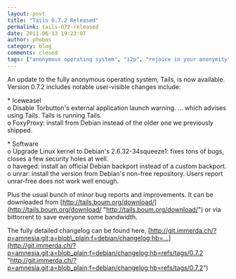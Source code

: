 ```yaml
---
layout: post
title: "Tails 0.7.2 Released"
permalink: tails-072-released
date: 2011-06-13 19:23:07
author: phobos
category: blog
comments: closed
tags: ["anonymous operating system", "i2p", "rejoice in your anonymity", "tails", "tor"]
---
```


An update to the fully anonymous operating system, Tails, is now available. Version 0.7.2 includes notable user-visible changes include:

  
 \* Iceweasel  
 o Disable Torbutton's external application launch warning. ... which advises using Tails. Tails is running Tails.  
 o FoxyProxy: install from Debian instead of the older one we previously shipped.

\* Software  
 o Upgrade Linux kernel to Debian's 2.6.32-34squeeze1: fixes tons of bugs, closes a few security holes at well.  
 o haveged: install an official Debian backport instead of a custom backport.  
 o unrar: install the version from Debian's non-free repository. Users report unrar-free does not work well enough.  

Plus the usual bunch of minor bug reports and improvements. It can be downloaded from [http://tails.boum.org/download/](http://tails.boum.org/download/ "http://tails.boum.org/download/") or via bittorrent to save everyone some bandwidth.

The fully detailed changelog can be found here, [http://git.immerda.ch/?p=amnesia.git;a=blob\_plain;f=debian/changelog;hb=...](http://git.immerda.ch/?p=amnesia.git;a=blob_plain;f=debian/changelog;hb=refs/tags/0.7.2 "http://git.immerda.ch/?p=amnesia.git;a=blob_plain;f=debian/changelog;hb=refs/tags/0.7.2")
